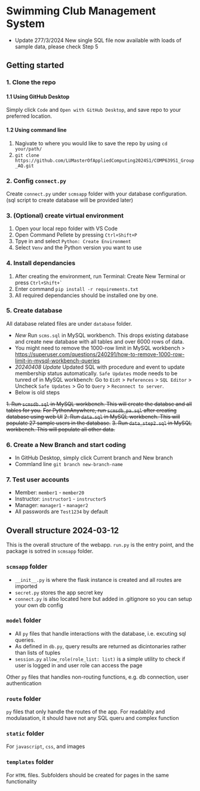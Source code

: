 # Swimming Club Management System
* Update 277/3/2024 New single SQL file now available with loads of sample data, please check Step 5
## Getting started
### 1. Clone the repo

#### 1.1 Using GitHub Desktop
Simply click `Code` and `Open with GitHub Desktop`, and save repo to your preferred location.

#### 1.2 Using command line
1. Nagivate to where you would like to save the repo by using `cd your/path/`
2. `git clone https://github.com/LUMasterOfAppliedComputing2024S1/COMP639S1_Group_AQ.git`

### 2. Config `connect.py`
Create `connect.py` under `scmsapp` folder with your database configuration. (sql script to create database will be provided later)

### 3. (Optional) create virtual environment
1. Open your local repo folder with VS Code
2. Open Command Pellete by pressing `Ctrl+Shift+P`
3. Tpye in and select `Python: Create Environment`
4. Select `Venv` and the Python version you want to use

### 4. Install dependancies
1. After creating the environment, run Terminal: Create New Terminal or press `` Ctrl+Shift+` ``
2. Enter command `pip install -r requirements.txt`
3. All required dependancies should be installed one by one.

### 5. Create database
All database related files are under `database` folder.
* _New_ Run `scms.sql` in MySQL workbench. This drops existing database and create new database with all tables and over 6000 rows of data. 
* You might need to remove the 1000-row limit in MySQL workbench > https://superuser.com/questions/240291/how-to-remove-1000-row-limit-in-mysql-workbench-queries
* _20240408 Update_ Updated SQL with procedure and event to update membership status automatically. `Safe Updates` mode needs to be tunred of in MySQL workbench: Go to `Eidt` > `Peferences` > `SQL Editor` > Uncheck `Safe Updates` > Go to `Query` > `Reconnect to server`.
* Below is old steps 

~~1. Run `scmsdb.sql` in MySQL workbench. This will create the databse and all tables for you.~~
~~For PythonAnywhere, run `scmsdb_pa.sql` after creating database using web UI~~
~~2. Run `data.sql` in MySQL workbench. This will populate 27 sample users in the database.~~
~~3. Run `data_step2.sql` in MySQL workbench. This will populate all other data.~~


### 6. Create a New Branch and start coding
* In GitHub Desktop, simply click Current branch and New branch
* Commland line `git branch new-branch-name`

### 7. Test user accounts
* Member: `member1` - `member20`
* Instructor: `instructor1` - `instructor5`
* Manager: `manager1` - `manager2`
* All passwords are `Test1234` by default

## Overall structure 2024-03-12
This is the overall structure of the webapp. 
`run.py` is the entry point, and the package is sotred in `scmsapp` folder. 

### `scmsapp` folder
* `__init__.py` is where the flask instance is created and all routes are imported
* `secret.py` stores the app secret key
* `connect.py` is also located here but added in .gitignore so you can setup your own db config

### `model` folder
* All `py` files that handle interactions with the database, i.e. excuting sql queries.
* As defined in `db.py`, query results are returned as dicintonaries rather than lists of tuples
* `session.py` `allow_role(role_list: list)` is a simple utility to check if user is logged in and user role can access the page 

Other `py` files that handles non-routing functions, e.g. db connection, user authentication

### `route` folder
`py` files that only handle the routes of the app. For readablity and modulasation, it should have not any SQL queru and complex function 

### `static` folder
For `javascript`, `css`, and images

### `templates` folder
For `HTML` files. Subfolders should be created for pages in the same functionality  

